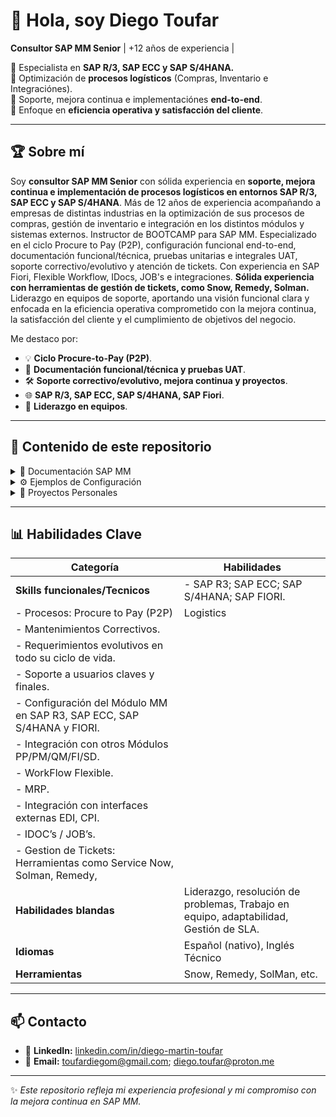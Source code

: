 # 👋 Hola, soy Diego Toufar

**Consultor SAP MM Senior** | +12 años de experiencia |

💼 Especialista en **SAP R/3, SAP ECC y SAP S/4HANA.**  
🔹 Optimización de **procesos logísticos** (Compras, Inventario e Integraciónes).  
🔹 Soporte, mejora continua e implementaciónes **end-to-end**.  
🔹 Enfoque en **eficiencia operativa y satisfacción del cliente**.  

---

## 🏆 Sobre mí

Soy **consultor SAP MM Senior** con sólida experiencia en **soporte, mejora continua e implementación de procesos logísticos en entornos SAP R/3, SAP ECC y SAP S/4HANA**. Más de 12 años de experiencia acompañando a empresas de distintas industrias en la optimización de sus procesos de compras, gestión de inventario e integración en los distintos módulos y sistemas externos.
Instructor de BOOTCAMP para SAP MM.
Especializado en el ciclo Procure to Pay (P2P), configuración funcional end-to-end, documentación funcional/técnica, pruebas unitarias e integrales UAT, soporte correctivo/evolutivo y atención de tickets.
Con experiencia en SAP Fiori, Flexible Workflow, IDocs, JOB's e integraciones.
**Sólida experiencia con herramientas de gestión de tickets, como Snow, Remedy, Solman.** 
Liderazgo en equipos de soporte, aportando una visión funcional clara y enfocada en la eficiencia operativa comprometido con la mejora continua, la satisfacción del cliente y el cumplimiento de objetivos del negocio.

Me destaco por:  
- 💡 **Ciclo Procure-to-Pay (P2P)**.
- 📝 **Documentación funcional/técnica y pruebas UAT**.  
- 🛠️ **Soporte correctivo/evolutivo, mejora continua y proyectos**.  
- 🌐 **SAP R/3, SAP ECC, SAP S/4HANA, SAP Fiori**.
- 🎯 **Liderazgo en equipos**.

---

## 📂 Contenido de este repositorio

<details>
<summary>📘 Documentación SAP MM</summary>
  
- Manuales de procesos logísticos  
- Guías rápidas y presentaciones para usuarios  
- Documentación de proyectos y lecciones aprendidas  

</details>

<details>
<summary>⚙️ Ejemplos de Configuración</summary>

- **SPRO**: Configuración de MM paso a paso  
- **LSMW**: Cargas masivas y plantillas  
- **S/4HANA**: Diferencias clave vs ECC  
- Integraciones y flujos con **IDocs y JOBs**  

</details>

<details>
<summary>💼 Proyectos Personales</summary>

- Casos prácticos de soporte y optimización  
- Ejemplos de tickets resueltos  
- Mejores prácticas y estrategias de mejora continua  

</details>

---

## 📊 Habilidades Clave

| Categoría                | Habilidades                                                                          |
|------------------------- |--------------------------------------------------------------------------------------| 
| **Skills funcionales/Tecnicos** |  - SAP R3; SAP ECC; SAP S/4HANA; SAP FIORI.
                                     - Procesos: Procure to Pay (P2P) | Logistics | Supply Chain.
|    - Mantenimientos Correctivos.
|    - Requerimientos evolutivos en todo su ciclo de vida.
|    - Soporte a usuarios claves y finales.
|    - Configuración del Módulo MM en SAP R3, SAP ECC, SAP S/4HANA y FIORI.
|    - Integración con otros Módulos PP/PM/QM/FI/SD.
|    - WorkFlow Flexible.
|    - MRP. 
|    - Integración con interfaces externas EDI, CPI.
|    - IDOC’s / JOB’s.
|    - Gestion de Tickets: Herramientas como Service Now, Solman, Remedy, 
| **Habilidades blandas**  | Liderazgo, resolución de problemas, Trabajo en equipo, adaptabilidad, Gestión de SLA. |
| **Idiomas**              | Español (nativo), Inglés Técnico |
| **Herramientas**         | Snow, Remedy, SolMan, etc.                                                           |


---

## 📫 Contacto

- 💼 **LinkedIn:** [linkedin.com/in/diego-martin-toufar](#)  
- 📧 **Email:** toufardiegom@gmail.com; diego.toufar@proton.me

---

✨ *Este repositorio refleja mi experiencia profesional y mi compromiso con la mejora continua en SAP MM.*  
